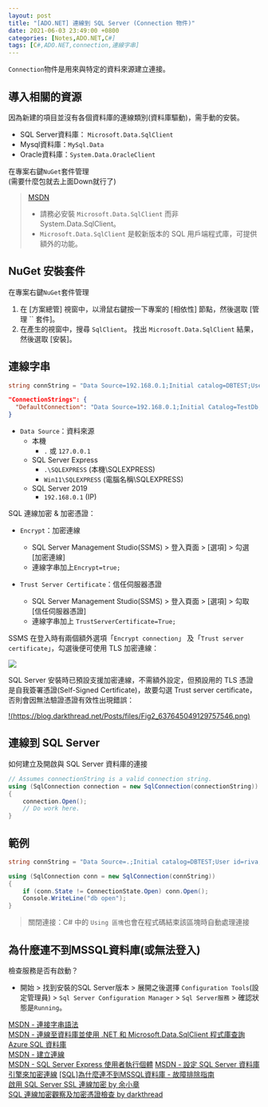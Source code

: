 ```yaml
---
layout: post
title: "[ADO.NET] 連線到 SQL Server (Connection 物件)"
date: 2021-06-03 23:49:00 +0800
categories: [Notes,ADO.NET,C#]
tags: [C#,ADO.NET,connection,連線字串]
---
```


`Connection`物件是用來與特定的資料來源建立連接。

## 導​​入相關的資源

因為新建的項目並沒有各個資料庫的連線類別(資料庫驅動)，需手動的安裝。   

- SQL Server資料庫： `Microsoft.Data.SqlClient`
- Mysql資料庫：`MySql.Data`
- Oracle資料庫：`System.Data.OracleClient`

在專案右鍵`NuGet`套件管理       
(需要什麼包就去上面Down就行了)

> [MSDN](https://learn.microsoft.com/zh-tw/azure/azure-sql/database/azure-sql-dotnet-quickstart?view=azuresql&tabs=visual-studio%2Cpasswordless%2Cservice-connector%2Cportal)
> - 請務必安裝 `Microsoft.Data.SqlClient` 而非 System.Data.SqlClient。        
> - `Microsoft.Data.SqlClient` 是較新版本的 SQL 用戶端程式庫，可提供額外的功能。

## NuGet 安裝套件

在專案右鍵`NuGet`套件管理

1. 在 [方案總管] 視窗中，以滑鼠右鍵按一下專案的 [相依性] 節點，然後選取 [管理 `` 套件]。
2. 在產生的視窗中，搜尋 `SqlClient`。 找出 `Microsoft.Data.SqlClient` 結果，然後選取 [安裝]。


## 連線字串

```c#
string connString = "Data Source=192.168.0.1;Initial catalog=DBTEST;User id=riva;Password=1234;Encrypt=true;TrustServerCertificate=True;"
```

```json
"ConnectionStrings": {
  "DefaultConnection": "Data Source=192.168.0.1;Initial Catalog=TestDb;User ID=riva;Password=1234;Encrypt=true;TrustServerCertificate=True;"
}
```

- `Data Source`：資料來源
    - 本機
        - `.` 或 `127.0.0.1`
    - SQL Server Express
        - `.\SQLEXPRESS` (本機\SQLEXPRESS)
        - `Win11\SQLEXPRESS` (電腦名稱\SQLEXPRESS)
    - SQL Server 2019
        - `192.168.0.1` (IP)

SQL 連線加密 & 加密憑證：

- `Encrypt`：加密連線
    - SQL Server Management Studio(SSMS) > 登入頁面 > [選項] > 勾選 [加密連線]
    - 連線字串加上`Encrypt=true;`       

- `Trust Server Certificate`：信任伺服器憑證
    - SQL Server Management Studio(SSMS) > 登入頁面 > [選項] > 勾取  [信任伺服器憑證]
    - 連線字串加上 `TrustServerCertificate=True;` 


SSMS 在登入時有兩個額外選項「`Encrypt connection`」 及「`Trust server certificate`」，勾選後便可使用 TLS 加密連線：

[![](https://blog.darkthread.net/Posts/files/Fig1_637645049129082748.png)](https://blog.darkthread.net/Posts/files/Fig1_637645049129082748.png)     

SQL Server 安裝時已預設支援加密連線，不需額外設定，但預設用的 TLS 憑證是自我簽署憑證(Self-Signed Certificate)，故要勾選 Trust server certificate，否則會因無法驗證憑證有效性出現錯誤：      

[!(https://blog.darkthread.net/Posts/files/Fig2_637645049129757546.png)](https://blog.darkthread.net/Posts/files/Fig2_637645049129757546.png)


## 連線到 SQL Server

如何建立及開啟與 SQL Server 資料庫的連接

```c#
// Assumes connectionString is a valid connection string.  
using (SqlConnection connection = new SqlConnection(connectionString))  
{  
    connection.Open();  
    // Do work here.  
}
```


## 範例

```c#
string connString = "Data Source=.;Initial catalog=DBTEST;User id=riva;Password=1234;Trust Server Certificate=True";

using (SqlConnection conn = new SqlConnection(connString))
{
    if (conn.State != ConnectionState.Open) conn.Open();
    Console.WriteLine("db open");
}
```

> 關閉連接：C# 中的 `Using 區塊`也會在程式碼結束該區塊時自動處理連接


## 為什麼連不到MSSQL資料庫(或無法登入)

檢查服務是否有啟動？      

- 開始 > 找到安裝的SQL Server版本 > 展開之後選擇 `Configuration Tools`(設定管理員) > `Sql Server Configuration Manager` > `Sql Server服務` > 確認狀態是`Running`。


[MSDN - 連接字串語法](https://learn.microsoft.com/zh-tw/sql/connect/ado-net/connection-string-syntax?view=sql-server-ver16)     
[MSDN - 連線至資料庫並使用 .NET 和 Microsoft.Data.SqlClient 程式庫查詢 Azure SQL 資料庫](https://learn.microsoft.com/zh-tw/azure/azure-sql/database/azure-sql-dotnet-quickstart?view=azuresql&tabs=visual-studio%2Cpasswordless%2Cservice-connector%2Cportal)     
[MSDN - 建立連線](https://learn.microsoft.com/zh-tw/dotnet/framework/data/adonet/establishing-the-connection)   
[MSDN - SQL Server Express 使用者執行個體](https://learn.microsoft.com/zh-tw/dotnet/framework/data/adonet/sql/sql-server-express-user-instances)
[MSDN - 設定 SQL Server 資料庫引擎來加密連線](https://learn.microsoft.com/zh-tw/sql/database-engine/configure-windows/configure-sql-server-encryption?view=sql-server-2017&ranMID=24542&ranEAID=je6NUbpObpQ&ranSiteID=je6NUbpObpQ-mn8Hq2SM7S9SLSBGAI5MfA&epi=je6NUbpObpQ-mn8Hq2SM7S9SLSBGAI5MfA&irgwc=1&OCID=AIDcmm549zy227_aff_7593_1243925&tduid=(ir__2qoas2sogkkfaxbmc3jolugtu22xdrgwu1bns9za00)(7593)(1243925)(je6NUbpObpQ-mn8Hq2SM7S9SLSBGAI5MfA)()&irclickid=_2qoas2sogkkfaxbmc3jolugtu22xdrgwu1bns9za00)     
[[SQL]為什麼連不到MSSQL資料庫 - 故障排除指南](https://blog.alantsai.net/posts/2017/11/sql-troubleshooting-guide-mssql-connection-problem)     
[啟用 SQL Server SSL 連線加密  by 余小章](https://dotblogs.azurewebsites.net/yc421206/2019/05/23/enable_sql_server_ssl_connection_encrypt)     
[SQL 連線加密觀察及加密憑證檢查  by darkthread](https://blog.darkthread.net/blog/view-sql-encrypt-certificate/)

